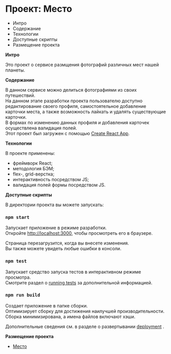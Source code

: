 # Проект: Место

* Интро
* Содержание
* Технологии
* Доступные скрипты
* Размещение проекта

**Интро**

Это проект о сервисе размщения фотографий различных мест нашей планеты.

**Содержание**

В данном сервисе можно делиться фотографиями из своих путешествий.\
На данном этапе разработки проекта пользователю доступно редактирование своего профиля, самостоятельное добавление карточки места, а также возможность лайкать и удалять существующие карточки.\
В формах по изменению данных профиля и добавления карточек осуществлена валидация полей.\
Этот проект был загружен с помощью [Create React App](https://github.com/facebook/create-react-app).


**Технологии**

В проекте применены:
* фреймворк React;
* методология БЭМ;
* flex-, grid-верстка;
* интерактивность посредством JS;
* валидация полей формы посредством JS.

**Доступные скрипты**

В директории проекта вы можете запускать:

### `npm start`

Запускает приложение в режиме разработки.\
Откройте [http://localhost:3000](http://localhost:3000), чтобы просмотреть его в браузере.

Страница перезагрузится, когда вы внесете изменения.\
Вы также можете увидеть любые ошибки в консоли.

### `npm test`

Запускает средство запуска тестов в интерактивном режиме просмотра.\
Смотрите раздел о [running tests](https://facebook.github.io/create-react-app/docs/running-tests) за дополнительной информацией.

### `npm run build`

Создает приложение в папке сборки.\
Оптимизирует сборку для достижения наилучшей производительности.
Сборка минимизирована, а имена файлов включают хэши.

Дополнительные сведения см. в разделе о развертывании [deployment](https://facebook.github.io/create-react-app/docs/deployment) .

**Размещение проекта**
* [Место](https://svetlanapivovarova.github.io/mesto/index.html)
